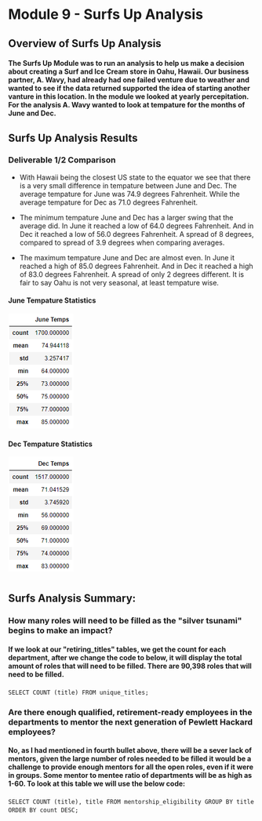 # Module 9 - Surfs Up Analysis

## Overview of Surfs Up Analysis


#### The Surfs Up Module was to run an analysis to help us make a decision about creating a Surf and Ice Cream store in Oahu, Hawaii. Our business partner, A. Wavy, had already had one failed venture due to weather and wanted to see if the data returned supported the idea of starting another vanture in this location. In the module we looked at yearly percepitation. For the analysis A. Wavy wanted to look at tempature for the months of June and Dec. 


## Surfs Up Analysis Results
### Deliverable 1/2 Comparison
 * With Hawaii being the closest US state to the equator we see that there is a very small difference in tempature between June and Dec. The average tempature for June was 74.9 degrees Fahrenheit. While the average tempature for Dec as 71.0 degrees Fahrenheit. 
 
 * The minimum tempature June and Dec has a larger swing that the average did. In June it reached a low of 64.0 degrees Fahrenheit. And in Dec it reached a low of 56.0 degrees Fahrenheit. A spread of 8 degrees, compared to spread of 3.9 degrees when comparing averages.

 * The maximum tempature June and Dec are almost even. In June it reached a high of 85.0 degrees Fahrenheit. And in Dec it reached a high of 83.0 degrees Fahrenheit. A spread of only 2 degrees different. It is fair to say Oahu is not very seasonal, at least tempature wise.
 
 
#### June Tempature Statistics
![stacked_launch_outcomes](https://github.com/charlieburd/surfs_up/blob/main/june_temps.png)

#### Dec Tempature Statistics
![stacked_launch_outcomes](https://github.com/charlieburd/surfs_up/blob/main/dec_temps.png)
#


## Surfs Analysis Summary:

### How many roles will need to be filled as the "silver tsunami" begins to make an impact?
#### If we look at our "retiring_titles" tables, we get the count for each department, after we change the code to below, it will display the total amount of roles that will need to be filled. There are 90,398 roles that will need to be filled.
`SELECT COUNT (title)
FROM unique_titles;`
### Are there enough qualified, retirement-ready employees in the departments to mentor the next generation of Pewlett Hackard employees?
#### No, as I had mentioned in fourth bullet above, there will be a sever lack of mentors, given the large number of roles needed to be filled it would be a challenge to provide enough mentors for all the open roles, even if it were in groups. Some mentor to mentee ratio of departments will be as high as 1-60. To look at this table we will use the below code:
`SELECT COUNT (title), title
FROM mentorship_eligibility
GROUP BY title
ORDER BY count DESC;`
